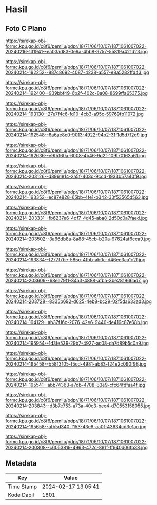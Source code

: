 # Hasil

## Foto C Plano

https://sirekap-obj-formc.kpu.go.id/c8f6/pemilu/pdpr/18/71/06/10/07/1871061007022-20240216-131941--ea03ad83-0e9a-4bb8-9757-55819a421d23.jpg

https://sirekap-obj-formc.kpu.go.id/c8f6/pemilu/pdpr/18/71/06/10/07/1871061007022-20240214-192252--887c8692-4087-4238-a557-e8a5282ffd43.jpg

https://sirekap-obj-formc.kpu.go.id/c8f6/pemilu/pdpr/18/71/06/10/07/1871061007022-20240214-192400--939bbf49-6b2f-402c-8a08-8699ffa65375.jpg

https://sirekap-obj-formc.kpu.go.id/c8f6/pemilu/pdpr/18/71/06/10/07/1871061007022-20240214-193130--27e7f4c6-fd10-4cb3-a95c-59769fb11072.jpg

https://sirekap-obj-formc.kpu.go.id/c8f6/pemilu/pdpr/18/71/06/10/07/1871061007022-20240214-192548--6a6ae8c0-9013-4922-94b2-31f1d5d7f2c9.jpg

https://sirekap-obj-formc.kpu.go.id/c8f6/pemilu/pdpr/18/71/06/10/07/1871061007022-20240214-192636--e9f5f60a-6008-4b46-9d2f-109f70163a61.jpg

https://sirekap-obj-formc.kpu.go.id/c8f6/pemilu/pdpr/18/71/06/10/07/1871061007022-20240214-203126--d8961814-2a5f-403c-9ccd-1933b57a40f9.jpg

https://sirekap-obj-formc.kpu.go.id/c8f6/pemilu/pdpr/18/71/06/10/07/1871061007022-20240214-193352--ec87e828-65bb-4fe1-b342-33f53565d563.jpg

https://sirekap-obj-formc.kpu.go.id/c8f6/pemilu/pdpr/18/71/06/10/07/1871061007022-20240214-203331--fb6237e6-4df7-4d45-aba8-2d50c0a7faed.jpg

https://sirekap-obj-formc.kpu.go.id/c8f6/pemilu/pdpr/18/71/06/10/07/1871061007022-20240214-203502--3a66db8a-8a88-45cb-b20a-97624af6cea9.jpg

https://sirekap-obj-formc.kpu.go.id/c8f6/pemilu/pdpr/18/71/06/10/07/1871061007022-20240214-193834--f277f7be-585c-4fbb-ab0c-d46ee3aa1c2f.jpg

https://sirekap-obj-formc.kpu.go.id/c8f6/pemilu/pdpr/18/71/06/10/07/1871061007022-20240214-203609--68ea79f1-34a3-4888-afba-3be281966ad7.jpg

https://sirekap-obj-formc.kpu.go.id/c8f6/pemilu/pdpr/18/71/06/10/07/1871061007022-20240214-203728--8335b692-d625-4eb8-bc29-02f5da633ad3.jpg

https://sirekap-obj-formc.kpu.go.id/c8f6/pemilu/pdpr/18/71/06/10/07/1871061007022-20240214-194129--ab37f16c-2076-42e6-9446-de419c87e68b.jpg

https://sirekap-obj-formc.kpu.go.id/c8f6/pemilu/pdpr/18/71/06/10/07/1871061007022-20240214-195954--1d3fe539-29b7-4927-ac08-da7d89b5c0a9.jpg

https://sirekap-obj-formc.kpu.go.id/c8f6/pemilu/pdpr/18/71/06/10/07/1871061007022-20240214-195458--b5813105-f5cd-4981-ab83-f24e2c090f98.jpg

https://sirekap-obj-formc.kpu.go.id/c8f6/pemilu/pdpr/18/71/06/10/07/1871061007022-20240214-195541--abb74363-a7db-4708-83e9-cfc64fdfaa4f.jpg

https://sirekap-obj-formc.kpu.go.id/c8f6/pemilu/pdpr/18/71/06/10/07/1871061007022-20240214-203843--d3b7e753-a73a-40c3-bee4-d70553158055.jpg

https://sirekap-obj-formc.kpu.go.id/c8f6/pemilu/pdpr/18/71/06/10/07/1871061007022-20240214-195658--afb5d340-f153-43e6-aa0f-43634cd3e1ac.jpg

https://sirekap-obj-formc.kpu.go.id/c8f6/pemilu/pdpr/18/71/06/10/07/1871061007022-20240214-200308--c6053819-4963-472c-891f-ff940d06fb38.jpg


## Metadata

| Key        | Value               |
| ---------- | ------------------- |
| Time Stamp | 2024-02-17 13:05:41 |
| Kode Dapil | 1801                |



